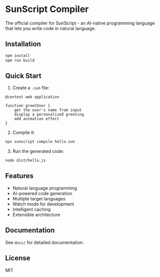 # SunScript Compiler

The official compiler for SunScript - an AI-native programming language that lets you write code in natural language.

## Installation

```bash
npm install
npm run build
```

## Quick Start

1. Create a `.sun` file:

```sunscript
@context web application

function greetUser {
    get the user's name from input
    display a personalized greeting
    add animation effect
}
```

2. Compile it:

```bash
npx sunscript compile hello.sun
```

3. Run the generated code:

```bash
node dist/hello.js
```

## Features

- Natural language programming
- AI-powered code generation
- Multiple target languages
- Watch mode for development
- Intelligent caching
- Extensible architecture

## Documentation

See `docs/` for detailed documentation.

## License

MIT
